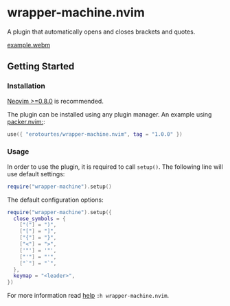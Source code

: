 # wrapper-machine.nvim
A plugin that automatically opens and closes brackets and quotes.

[example.webm](https://user-images.githubusercontent.com/67370189/219101314-2ab2029f-3e19-44c7-a059-cbec5f51ec68.webm)

## Getting Started

### Installation

[Neovim >=0.8.0](https://github.com/neovim/neovim/releases/tag/v0.8.0) is recommended.

The plugin can be installed using any plugin manager. An example using
[packer.nvim:](https://github.com/wbthomason/packer.nvim):

```lua
use({ "erotourtes/wrapper-machine.nvim", tag = "1.0.0" })
```

### Usage

In order to use the plugin, it is required to call `setup()`. The following line will use default settings:

```lua
require("wrapper-machine").setup()
```

The default configuration options:

```lua
require("wrapper-machine").setup({
  close_symbols = {
    ["("] = ")",
    ["["] = "]",
    ["{"] = "}",
    ["<"] = ">",
    ['"'] = '"',
    ["'"] = "'",
    ["`"] = "`",
  },
  keymap = "<leader>",
})

```

For more information read [help](./doc/wrapper-machine.txt) `:h wrapper-machine.nvim`.

